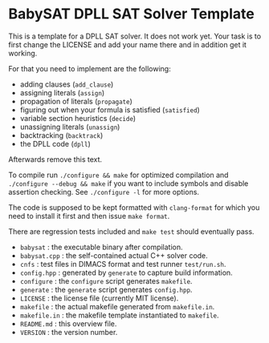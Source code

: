 # BabySAT DPLL SAT Solver Template

This is a template for a DPLL SAT solver.  It does not work yet.
Your task is to first change the LICENSE and add your name there
and in addition get it working.

For that you need to implement are the following:

 - adding clauses (`add_clause`)
 - assigning literals (`assign`)
 - propagation of literals (`propagate`)
 - figuring out when your formula is satisfied (`satisfied`)
 - variable section heuristics (`decide`)
 - unassigning literals (`unassign`)
 - backtracking (`backtrack`)
 - the DPLL code (`dpll`)

Afterwards remove this text.

To compile run `./configure && make` for optimized compilation and
`./configure --debug && make` if you want to include symbols and disable
assertion checking.  See `./configure -l` for more options.

The code is supposed to be kept formatted with `clang-format` for which
you need to install it first and then issue `make format`.

There are regression tests included and `make test` should eventually pass.

- `babysat`         : the executable binary after compilation.
- `babysat.cpp`     : the self-contained actual C++ solver code.
- `cnfs`            : test files in DIMACS format and test runner `test/run.sh`.
- `config.hpp`      : generated by `generate` to capture build information.
- `configure`       : the `configure` script generates `makefile`.
- `generate`        : the `generate` script generates `config.hpp`.
- `LICENSE`         : the license file (currently MIT license).
- `makefile`        : the actual makefile generated from `makefile.in`.
- `makefile.in`     : the makefile template instantiated to `makefile`.
- `README.md`       : this overview file.
- `VERSION`         : the version number.
